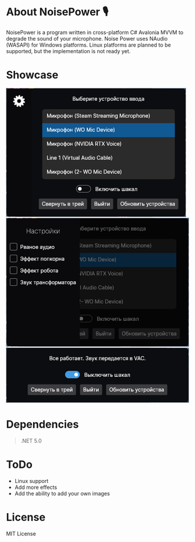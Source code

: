 # About NoisePower 🎙
NoisePower is a program written in cross-platform C# Avalonia MVVM to degrade the sound of your microphone. Noise Power uses NAudio (WASAPI) for Windows platforms. Linux platforms are planned to be supported, but the implementation is not ready yet.
# Showcase
![case2](https://github.com/BadKiko/NoisePower/blob/main/Showcase/case2.png?raw=true)
![case3](https://github.com/BadKiko/NoisePower/blob/main/Showcase/case3.png?raw=true)
![case4](https://github.com/BadKiko/NoisePower/blob/main/Showcase/case4.png?raw=true)
# Dependencies
> .NET 5.0
# ToDo
- Linux support
- Add more effects
- Add the ability to add your own images
# License
MIT License
